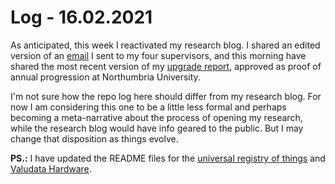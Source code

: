 # Log - 16.02.2021

As anticipated, this week I reactivated my research blog. I shared an edited version of an [email](https://is.efeefe.me/opendott/prototyping) I sent to my four supervisors, and this morning have shared the most recent version of my [upgrade report](https://is.efeefe.me/opendott/upgrade), approved as proof of annual progression at Northumbria University.

I'm not sure how the repo log here should differ from my research blog. For now I am considering this one to be a little less formal and perhaps becoming a meta-narrative about the process of opening my research, while the research blog would have info geared to the public. But I may change that disposition as things evolve.

**PS.:** I have updated the README files for the [universal registry of things](../prototyping/universal-registry) and [Valudata Hardware](../prototyping/e).
